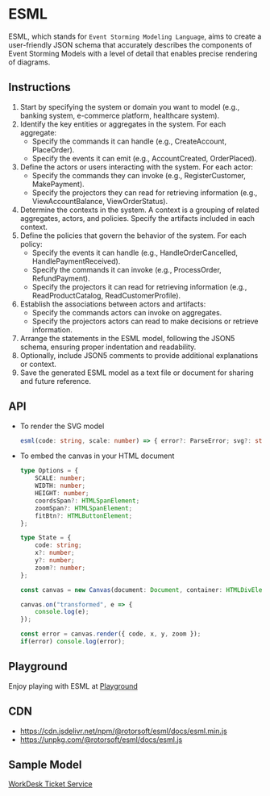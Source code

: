 # ESML

ESML, which stands for `Event Storming Modeling Language`, aims to create a user-friendly JSON schema that accurately describes the components of Event Storming Models with a level of detail that enables precise rendering of diagrams.

## Instructions

1. Start by specifying the system or domain you want to model (e.g., banking system, e-commerce platform, healthcare system).
2. Identify the key entities or aggregates in the system. For each aggregate:
   - Specify the commands it can handle (e.g., CreateAccount, PlaceOrder).
   - Specify the events it can emit (e.g., AccountCreated, OrderPlaced).
3. Define the actors or users interacting with the system. For each actor:
   - Specify the commands they can invoke (e.g., RegisterCustomer, MakePayment).
   - Specify the projectors they can read for retrieving information (e.g., ViewAccountBalance, ViewOrderStatus).
4. Determine the contexts in the system. A context is a grouping of related aggregates, actors, and policies. Specify the artifacts included in each context.
5. Define the policies that govern the behavior of the system. For each policy:
   - Specify the events it can handle (e.g., HandleOrderCancelled, HandlePaymentReceived).
   - Specify the commands it can invoke (e.g., ProcessOrder, RefundPayment).
   - Specify the projectors it can read for retrieving information (e.g., ReadProductCatalog, ReadCustomerProfile).
6. Establish the associations between actors and artifacts:
   - Specify the commands actors can invoke on aggregates.
   - Specify the projectors actors can read to make decisions or retrieve information.
7. Arrange the statements in the ESML model, following the JSON5 schema, ensuring proper indentation and readability.
8. Optionally, include JSON5 comments to provide additional explanations or context.
9. Save the generated ESML model as a text file or document for sharing and future reference.

## API

- To render the SVG model

  ```typescript
  esml(code: string, scale: number) => { error?: ParseError; svg?: string; width?: number; height?: number };
  ```

- To embed the canvas in your HTML document

  ```typescript
  type Options = {
      SCALE: number;
      WIDTH: number;
      HEIGHT: number;
      coordsSpan?: HTMLSpanElement;
      zoomSpan?: HTMLSpanElement;
      fitBtn?: HTMLButtonElement;
  };

  type State = {
      code: string;
      x?: number;
      y?: number;
      zoom?: number;
  };

  const canvas = new Canvas(document: Document, container: HTMLDivElement, options?: Options);

  canvas.on("transformed", e => {
      console.log(e);
  });

  const error = canvas.render({ code, x, y, zoom });
  if(error) console.log(error);
  ```

## Playground

Enjoy playing with ESML at [Playground](https://rotorsoft.github.io/esml/)

## CDN

- <https://cdn.jsdelivr.net/npm/@rotorsoft/esml/docs/esml.min.js>
- <https://unpkg.com/@rotorsoft/esml/docs/esml.js>

## Sample Model

[WorkDesk Ticket Service](./docs/app.js)
